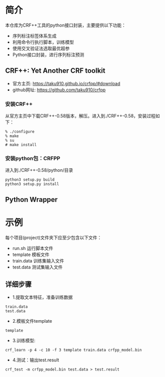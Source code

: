 # 简介
本仓库为CRF++工具的python接口封装，主要提供以下功能：
+ 序列标注标签体系生成
+ 利用命令行执行脚本，训练模型
+ 使用交叉验证法选取最优超参
+ Python接口封装，进行序列标注预测


## CRF++: Yet Another CRF toolkit
+ 官方主页: https://taku910.github.io/crfpp/#download
+ github网址: https://github.com/taku910/crfpp
### 安装CRF++
从官方主页中下载CRF++-0.58版本，解压。进入到./CRF++-0.58，安装过程如下：
```
% ./configure 
% make
% su
# make install
```
### 安装python包：CRFPP
进入到./CRF++-0.58/python/目录
```
python3 setup.py build
python3 setup.py install
```
## Python Wrapper

# 示例
每个项目(project)文件夹下应至少包含以下文件：
+ run.sh 运行脚本文件
+ template 模板文件
+ train.data 训练集输入文件
+ test.data 测试集输入文件

## 详细步骤
+ 1.提取文本特征，准备训练数据
```
train.data
test.data
```
+ 2.模板文件template
```
template
```
+ 3.训练模型:
```
crf_learn -p 4 -c 10 -f 3 template train.data crfpp_model.bin
```
+ 4.测试：输出test.result
```
crf_test -m crfpp_model.bin test.data > test.result
```


